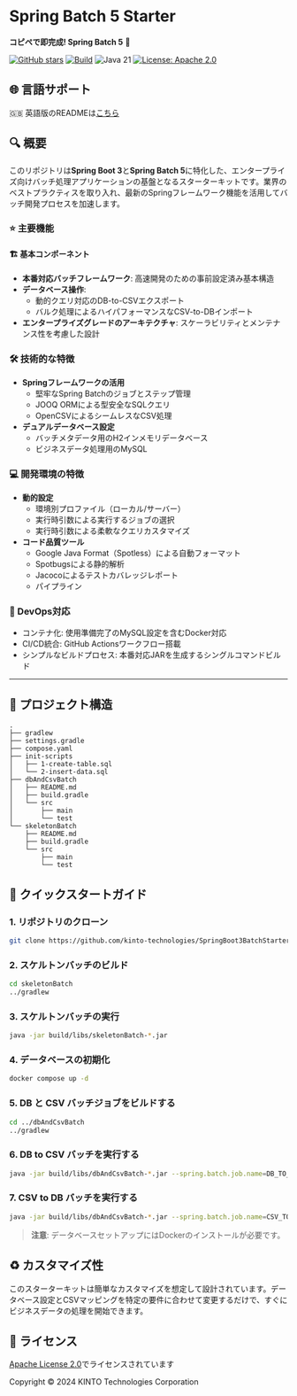 # Spring Batch 5 Starter

**コピペで即完成! Spring Batch 5** 🚀

[![GitHub stars](https://img.shields.io/github/stars/KTC-YoheiMiyashita/SpringBoot3BatchStarter?style=social)](https://github.com/KTC-YoheiMiyashita/SpringBoot3BatchStarter/stargazers)
[![Build](https://github.com/kinto-technologies/SpringBoot3BatchStarter/actions/workflows/build.yml/badge.svg)](https://github.com/kinto-technologies/SpringBoot3BatchStarter/actions/workflows/build.yml)
![Java 21](https://img.shields.io/badge/Java-21%2B-blue)
[![License: Apache 2.0](https://img.shields.io/badge/License-Apache%202.0-CC2233.svg)](https://opensource.org/licenses/Apache-2.0)

## 🌐 言語サポート

🇬🇧 英語版のREADMEは[こちら](README.md)

## 🔍 概要

このリポジトリは**Spring Boot 3**と**Spring Batch 5**に特化した、エンタープライズ向けバッチ処理アプリケーションの基盤となるスターターキットです。業界のベストプラクティスを取り入れ、最新のSpringフレームワーク機能を活用してバッチ開発プロセスを加速します。

### ⭐ 主要機能

#### 🏗️ 基本コンポーネント
- **本番対応バッチフレームワーク**: 高速開発のための事前設定済み基本構造
- **データベース操作**:
  - 動的クエリ対応のDB-to-CSVエクスポート
  - バルク処理によるハイパフォーマンスなCSV-to-DBインポート
- **エンタープライズグレードのアーキテクチャ**: スケーラビリティとメンテナンス性を考慮した設計
 
### 🛠️ 技術的な特徴
- **Springフレームワークの活用**
  - 堅牢なSpring Batchのジョブとステップ管理
  - JOOQ ORMによる型安全なSQLクエリ
  - OpenCSVによるシームレスなCSV処理
- **デュアルデータベース設定**
  - バッチメタデータ用のH2インメモリデータベース
  - ビジネスデータ処理用のMySQL

### 💻 開発環境の特徴
- **動的設定**
  - 環境別プロファイル（ローカル/サーバー）
  - 実行時引数による実行するジョブの選択
  - 実行時引数による柔軟なクエリカスタマイズ
- **コード品質ツール**
  - Google Java Format（Spotless）による自動フォーマット
  - Spotbugsによる静的解析
  - Jacocoによるテストカバレッジレポート
  - パイプライン

### 🚢 DevOps対応
- コンテナ化: 使用準備完了のMySQL設定を含むDocker対応
- CI/CD統合: GitHub Actionsワークフロー搭載
- シンプルなビルドプロセス: 本番対応JARを生成するシングルコマンドビルド

---

## 📁 プロジェクト構造
```text
.
├── gradlew
├── settings.gradle
├── compose.yaml
├── init-scripts
│   ├── 1-create-table.sql
│   └── 2-insert-data.sql
├── dbAndCsvBatch
│   ├── README.md
│   ├── build.gradle
│   └── src
│       ├── main
│       └── test
└── skeletonBatch
    ├── README.md
    ├── build.gradle
    └── src
        ├── main
        └── test
```

## 🚀 クイックスタートガイド

### 1.	リポジトリのクローン
```bash
git clone https://github.com/kinto-technologies/SpringBoot3BatchStarter.git
```

### 2. スケルトンバッチのビルド
```bash
cd skeletonBatch
../gradlew
```

### 3. スケルトンバッチの実行
```bash
java -jar build/libs/skeletonBatch-*.jar
```

### 4. データベースの初期化
```bash
docker compose up -d
```

### 5. DB と CSV バッチジョブをビルドする
```bash
cd ../dbAndCsvBatch
../gradlew
```

### 6. DB to CSV バッチを実行する
```bash
java -jar build/libs/dbAndCsvBatch-*.jar --spring.batch.job.name=DB_TO_CSV --spring.profiles.active=local
```

### 7. CSV to DB バッチを実行する
```bash
java -jar build/libs/dbAndCsvBatch-*.jar --spring.batch.job.name=CSV_TO_DB --spring.profiles.active=local
```

> **注意**: 	データベースセットアップにはDockerのインストールが必要です。

## ♻️ カスタマイズ性
このスターターキットは簡単なカスタマイズを想定して設計されています。データベース設定とCSVマッピングを特定の要件に合わせて変更するだけで、すぐにビジネスデータの処理を開始できます。

## 📜 ライセンス

[Apache License 2.0](https://www.apache.org/licenses/LICENSE-2.0)でライセンスされています

Copyright © 2024 KINTO Technologies Corporation
